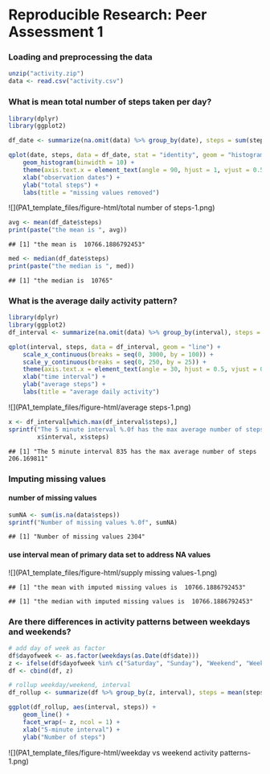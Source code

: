 # Reproducible Research: Peer Assessment 1


### Loading and preprocessing the data

```r
unzip("activity.zip")
data <- read.csv("activity.csv")
```

### What is mean total number of steps taken per day?

```r
library(dplyr)
library(ggplot2)

df_date <- summarize(na.omit(data) %>% group_by(date), steps = sum(steps))

qplot(date, steps, data = df_date, stat = "identity", geom = "histogram") +
    geom_histogram(binwidth = 10) +
    theme(axis.text.x = element_text(angle = 90, hjust = 1, vjust = 0.5, size = 5)) +
    xlab("observation dates") +
    ylab("total steps") +
    labs(title = "missing values removed")
```

![](PA1_template_files/figure-html/total number of steps-1.png) 

```r
avg <- mean(df_date$steps)
print(paste("the mean is ", avg))
```

```
## [1] "the mean is  10766.1886792453"
```

```r
med <- median(df_date$steps)
print(paste("the median is ", med))
```

```
## [1] "the median is  10765"
```

### What is the average daily activity pattern?

```r
library(dplyr)
library(ggplot2)
df_interval <- summarize(na.omit(data) %>% group_by(interval), steps = mean(steps))

qplot(interval, steps, data = df_interval, geom = "line") +
    scale_x_continuous(breaks = seq(0, 3000, by = 100)) +
    scale_y_continuous(breaks = seq(0, 250, by = 25)) +
    theme(axis.text.x = element_text(angle = 30, hjust = 0.5, vjust = 0.5)) +
    xlab("time interval") +
    ylab("average steps") +
    labs(title = "average daily activity")
```

![](PA1_template_files/figure-html/average steps-1.png) 

```r
x <- df_interval[which.max(df_interval$steps),]
sprintf("The 5 minute interval %.0f has the max average number of steps %f", 
        x$interval, x$steps)
```

```
## [1] "The 5 minute interval 835 has the max average number of steps 206.169811"
```

### Imputing missing values
#### number of missing values

```r
sumNA <- sum(is.na(data$steps))
sprintf("Number of missing values %.0f", sumNA)
```

```
## [1] "Number of missing values 2304"
```
#### use interval mean of primary data set to address NA values
![](PA1_template_files/figure-html/supply missing values-1.png) 

```
## [1] "the mean with imputed missing values is  10766.1886792453"
```

```
## [1] "the median with imputed missing values is  10766.1886792453"
```

### Are there differences in activity patterns between weekdays and weekends?

```r
# add day of week as factor
df$dayofweek <- as.factor(weekdays(as.Date(df$date)))
z <- ifelse(df$dayofweek %in% c("Saturday", "Sunday"), "Weekend", "Weekday")
df <- cbind(df, z)

# rollup weekday/weekend, interval
df_rollup <- summarize(df %>% group_by(z, interval), steps = mean(steps))

ggplot(df_rollup, aes(interval, steps)) + 
    geom_line() + 
    facet_wrap(~ z, ncol = 1) +
    xlab("5-minute interval") + 
    ylab("Number of steps")
```

![](PA1_template_files/figure-html/weekday vs weekend activity patterns-1.png) 

